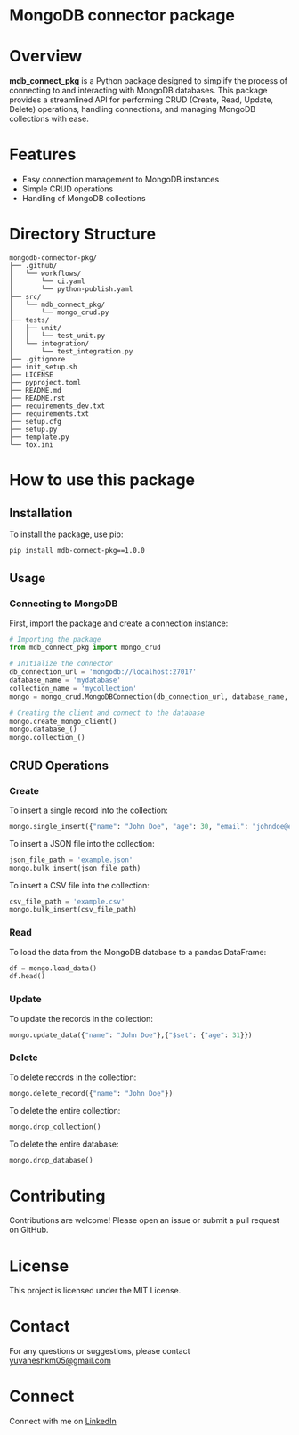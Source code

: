 # MongoDB connector package

# Overview
**mdb_connect_pkg** is a Python package designed to simplify the process of connecting to and interacting with MongoDB databases. This package provides a streamlined API for performing CRUD (Create, Read, Update, Delete) operations, handling connections, and managing MongoDB collections with ease.

# Features
* Easy connection management to MongoDB instances
* Simple CRUD operations
* Handling of MongoDB collections

# Directory Structure
```plaintext
mongodb-connector-pkg/
├── .github/
│   └── workflows/
│       └── ci.yaml
│       └── python-publish.yaml
├── src/
│   └── mdb_connect_pkg/
│       └── mongo_crud.py
├── tests/
│   ├── unit/
│   │   └── test_unit.py
│   └── integration/
│       └── test_integration.py
├── .gitignore
├── init_setup.sh
├── LICENSE
├── pyproject.toml
├── README.md
├── README.rst
├── requirements_dev.txt
├── requirements.txt
├── setup.cfg
├── setup.py
├── template.py
└── tox.ini
```

# How to use this package

## Installation
To install the package, use pip:
```bash
pip install mdb-connect-pkg==1.0.0
```

## Usage
### Connecting to MongoDB
First, import the package and create a connection instance:
```py
# Importing the package
from mdb_connect_pkg import mongo_crud

# Initialize the connector
db_connection_url = 'mongodb://localhost:27017'
database_name = 'mydatabase'
collection_name = 'mycollection'
mongo = mongo_crud.MongoDBConnection(db_connection_url, database_name, collection_name)

# Creating the client and connect to the database
mongo.create_mongo_client()
mongo.database_()
mongo.collection_()
```

## CRUD Operations

### Create
To insert a single record into the collection:
```py
mongo.single_insert({"name": "John Doe", "age": 30, "email": "johndoe@example.com"})
```
To insert a JSON file into the collection:
```py
json_file_path = 'example.json'
mongo.bulk_insert(json_file_path)
```
To insert a CSV file into the collection:
```py
csv_file_path = 'example.csv'
mongo.bulk_insert(csv_file_path)
```

### Read
To load the data from the MongoDB database to a pandas DataFrame:
```py
df = mongo.load_data()
df.head()
```

### Update
To update the records in the collection:
```py
mongo.update_data({"name": "John Doe"},{"$set": {"age": 31}})
```

### Delete
To delete records in the collection:
```py
mongo.delete_record({"name": "John Doe"})
```
To delete the entire collection:
```py
mongo.drop_collection()
```
To delete the entire database:
```py
mongo.drop_database()
```

# Contributing
Contributions are welcome! Please open an issue or submit a pull request on GitHub.

# License
This project is licensed under the MIT License.

# Contact
For any questions or suggestions, please contact [yuvaneshkm05@gmail.com](yuvaneshkm05@gmail.com)

# Connect
Connect with me on [LinkedIn](https://www.linkedin.com/in/yuvaneshkm)
